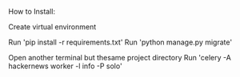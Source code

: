 How to Install:

Create virtual environment

Run 'pip install -r requirements.txt'
Run 'python manage.py migrate'

Open another terminal but thesame project directory
Run 'celery -A hackernews worker -l info -P solo'
